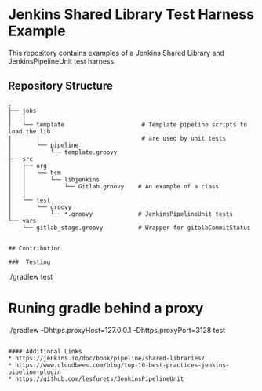 # Jenkins Shared Library Test Harness Example
This repository contains examples of a Jenkins Shared Library
and JenkinsPipelineUnit test harness

## Repository Structure
```
.
├── jobs
│   │
│   └── template                      # Template pipeline scripts to load the lib
|       |                             # are used by unit tests
│       └── pipeline
│           └── template.groovy
├── src
│   ├── org
│   │   └── hcm
│   │       └── libjenkins
│   │           └── Gitlab.groovy    # An example of a class
│   │
│   └── test
│       └── groovy
│           └── *.groovy             # JenkinsPipelineUnit tests
└── vars
    └── gitlab_stage.groovy          # Wrapper for gitalbCommitStatus


## Contribution

###  Testing
```
./gradlew test

# Runing gradle behind a proxy
./gradlew -Dhttps.proxyHost=127.0.0.1 -Dhttps.proxyPort=3128 test
```

#### Additional Links
* https://jenkins.io/doc/book/pipeline/shared-libraries/
* https://www.cloudbees.com/blog/top-10-best-practices-jenkins-pipeline-plugin
* https://github.com/lesfurets/JenkinsPipelineUnit
